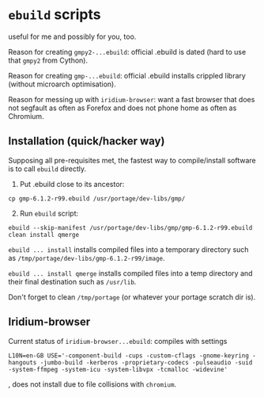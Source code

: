 # `ebuild` scripts

useful for me and possibly for you, too.

Reason for creating `gmpy2-...ebuild`: official .ebuild is dated (hard to use that `gmpy2` from Cython).

Reason for creating `gmp-...ebuild`: official .ebuild installs crippled library (without microarch optimisation).

Reason for messing up with `iridium-browser`: want a fast browser that does not segfault as often as Forefox and does not phone home as often as Chromium.


## Installation (quick/hacker way)

Supposing all pre-requisites met, the fastest way to compile/install software is to call `ebuild` directly.

1. Put .ebuild close to its ancestor:
```
cp gmp-6.1.2-r99.ebuild /usr/portage/dev-libs/gmp/
```

2. Run `ebuild` script:
```
ebuild --skip-manifest /usr/portage/dev-libs/gmp/gmp-6.1.2-r99.ebuild clean install qmerge
```

`ebuild ... install` installs compiled files into a temporary directory such as `/tmp/portage/dev-libs/gmp-6.1.2-r99/image`.

`ebuild ... install qmerge` installs compiled files into a temp directory and their final destination such as `/usr/lib`.

Don't forget to clean `/tmp/portage` (or whatever your portage scratch dir is).

## Iridium-browser

Current status of `iridium-browser...ebuild`: compiles with settings
```
L10N=en-GB USE='-component-build -cups -custom-cflags -gnome-keyring -hangouts -jumbo-build -kerberos -proprietary-codecs -pulseaudio -suid -system-ffmpeg -system-icu -system-libvpx -tcmalloc -widevine'

```
, does not install due to file collisions with `chromium`.
